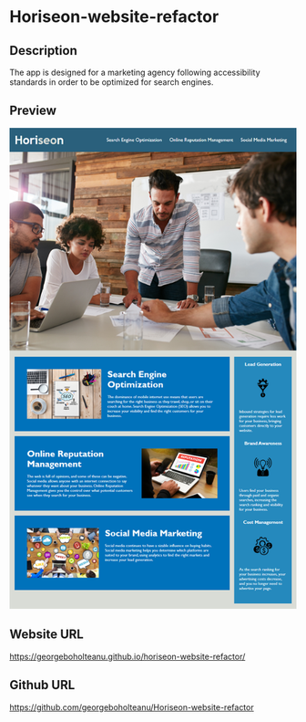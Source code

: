 # Horiseon-website-refactor

## Description

The app is designed for a marketing agency following accessibility standards in order to be optimized for search engines.

## Preview

![](/assets/Horiseon-demo.png)


## Website URL

https://georgeboholteanu.github.io/horiseon-website-refactor/

## Github URL

https://github.com/georgeboholteanu/Horiseon-website-refactor